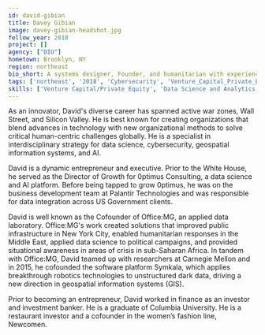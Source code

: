 ```yaml
---
id: david-gibian
title: Davey Gibian
image: davey-gibian-headshot.jpg
fellow_year: 2018
project: []
agency: ["DIU"]
hometown: Brooklyn, NY
region: northeast
bio_short: A systems designer, Founder, and humanitarian with experience in cybersecurity, AI, data science, and business growth; developed platforms in active war zones, Silicon Valley, and New York City.
tags: ['northeast', '2018', 'Cybersecurity', 'Venture_Capital_Private_Equity', 'Data_Science_And_Analytics']
skills: ['Venture Capital/Private Equity', 'Data Science and Analytics', 'Cybersecurity']
---
```


As an innovator, David's diverse career has spanned active war zones, Wall Street, and Silicon Valley. He is best known for creating organizations that blend advances in technology with new organizational methods to solve critical human-centric challenges globally. He is a specialist in interdisciplinary strategy for data science, cybersecurity, geospatial information systems, and AI.

David is a dynamic entrepreneur and executive. Prior to the White House, he served as the Director of Growth for 0ptimus Consulting, a data science and AI platform. Before being tapped to grow 0ptimus, he was on the business development team at Palantir Technologies and was responsible for data integration across US Government clients.

David is well known as the Cofounder of Office:MG, an applied data laboratory. Office:MG's work created solutions that improved public infrastructure in New York City, enabled humanitarian responses in the Middle East, applied data science to political campaigns, and provided situational awareness in areas of crisis in sub-Saharan Africa. In tandem with Office:MG, David teamed up with researchers at Carnegie Mellon and in 2015, he cofounded the software platform Symkala, which applies breakthrough robotics technologies to unstructured dark data, driving a new direction in geospatial information systems (GIS).

Prior to becoming an entrepreneur, David worked in finance as an investor and investment banker. He is a graduate of Columbia University. He is a restaurant investor and a cofounder in the women’s fashion line, Newcomen.
